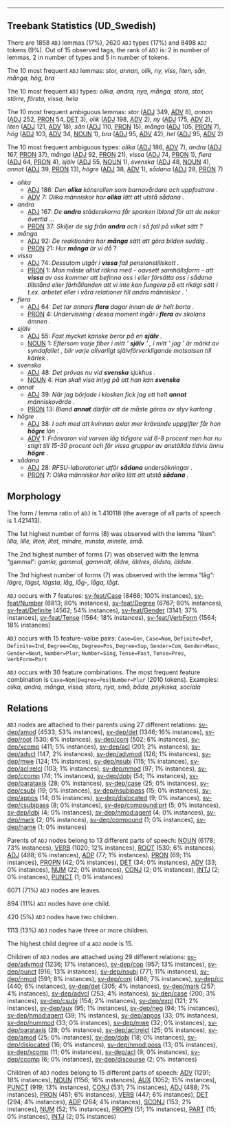 

--------------------------------------------------------------------------------

## Treebank Statistics (UD_Swedish)

There are 1858 `ADJ` lemmas (17%), 2620 `ADJ` types (17%) and 8498 `ADJ` tokens (9%).
Out of 15 observed tags, the rank of `ADJ` is: 2 in number of lemmas, 2 in number of types and 5 in number of tokens.

The 10 most frequent `ADJ` lemmas: <em>stor, annan, olik, ny, viss, liten, sån, många, hög, bra</em>

The 10 most frequent `ADJ` types:  <em>olika, andra, nya, många, stora, stor, större, första, vissa, hela</em>

The 10 most frequent ambiguous lemmas: <em>stor</em> ([ADJ]() 349, [ADV]() 8), <em>annan</em> ([ADJ]() 252, [PRON]() 54, [DET]() 3), <em>olik</em> ([ADJ]() 198, [ADV]() 2), <em>ny</em> ([ADJ]() 175, [ADV]() 2), <em>liten</em> ([ADJ]() 121, [ADV]() 18), <em>sån</em> ([ADJ]() 110, [PRON]() 15), <em>många</em> ([ADJ]() 105, [PRON]() 7), <em>hög</em> ([ADJ]() 103, [ADV]() 34, [NOUN]() 1), <em>bra</em> ([ADJ]() 95, [ADV]() 42), <em>hel</em> ([ADJ]() 95, [ADV]() 2)

The 10 most frequent ambiguous types:  <em>olika</em> ([ADJ]() 186, [ADV]() 7), <em>andra</em> ([ADJ]() 167, [PRON]() 37), <em>många</em> ([ADJ]() 92, [PRON]() 21), <em>vissa</em> ([ADJ]() 74, [PRON]() 1), <em>flera</em> ([ADJ]() 64, [PRON]() 4), <em>själv</em> ([ADJ]() 55, [NOUN]() 1), <em>svenska</em> ([ADJ]() 48, [NOUN]() 4), <em>annat</em> ([ADJ]() 39, [PRON]() 13), <em>högre</em> ([ADJ]() 38, [ADV]() 1), <em>sådana</em> ([ADJ]() 28, [PRON]() 7)


* <em>olika</em>
  * [ADJ]() 186: <em>Den <b>olika</b> könsrollen som barnavårdare och uppfostrare .</em>
  * [ADV]() 7: <em>Olika människor har <b>olika</b> lätt att utstå sådana .</em>
* <em>andra</em>
  * [ADJ]() 167: <em>De <b>andra</b> städerskorna får sparken ibland för att de nekar övertid ...</em>
  * [PRON]() 37: <em>Skiljer de sig från <b>andra</b> och i så fall på vilket sätt ?</em>
* <em>många</em>
  * [ADJ]() 92: <em>De reaktionära har <b>många</b> sätt att göra bilden suddig .</em>
  * [PRON]() 21: <em>Hur <b>många</b> är vi då ?</em>
* <em>vissa</em>
  * [ADJ]() 74: <em>Dessutom utgår i <b>vissa</b> fall pensionstillskott .</em>
  * [PRON]() 1: <em>Man måste alltid räkna med - oavsett samhällsform - att <b>vissa</b> av oss kommer att befinna oss i eller försätta oss i sådana tillstånd eller förhållanden att vi inte kan fungera på ett riktigt sätt i t.ex. arbetet eller i våra relationer till andra människor . '</em>
* <em>flera</em>
  * [ADJ]() 64: <em>Det tar annars <b>flera</b> dagar innan de är helt borta .</em>
  * [PRON]() 4: <em>Undervisning i dessa moment ingår i <b>flera</b> av skolans ämnen .</em>
* <em>själv</em>
  * [ADJ]() 55: <em>Fast mycket kanske beror på en <b>själv</b> .</em>
  * [NOUN]() 1: <em>Eftersom varje fiber i mitt ' <b>själv</b> ' , i mitt ' jag ' är märkt av syndafallet , blir varje allvarligt självförverkligande motsatsen till kärlek .</em>
* <em>svenska</em>
  * [ADJ]() 48: <em>Det prövas nu vid <b>svenska</b> sjukhus .</em>
  * [NOUN]() 4: <em>Han skall visa intyg på att han kan <b>svenska</b></em>
* <em>annat</em>
  * [ADJ]() 39: <em>När jag började i kiosken fick jag ett helt <b>annat</b> människovärde .</em>
  * [PRON]() 13: <em>Bland <b>annat</b> därför att de måste göras av styv kartong .</em>
* <em>högre</em>
  * [ADJ]() 38: <em>I och med att kvinnan axlar mer krävande uppgifter får hon <b>högre</b> lön .</em>
  * [ADV]() 1: <em>Frånvaron vid varven låg tidigare vid 6-8 procent men har nu stigit till 15-30 procent och för vissa grupper av anställda tidvis ännu <b>högre</b> .</em>
* <em>sådana</em>
  * [ADJ]() 28: <em>RFSU-laboratoriet utför <b>sådana</b> undersökningar .</em>
  * [PRON]() 7: <em>Olika människor har olika lätt att utstå <b>sådana</b> .</em>

## Morphology

The form / lemma ratio of `ADJ` is 1.410118 (the average of all parts of speech is 1.421413).

The 1st highest number of forms (8) was observed with the lemma “liten”: <em>lilla, lille, liten, litet, mindre, minsta, minste, små</em>.

The 2nd highest number of forms (7) was observed with the lemma “gammal”: <em>gamla, gammal, gammalt, äldre, äldres, äldsta, äldste</em>.

The 3rd highest number of forms (7) was observed with the lemma “låg”: <em>lägre, lägst, lägsta, låg, låg-, låga, lågt</em>.

`ADJ` occurs with 7 features: [sv-feat/Case]() (8466; 100% instances), [sv-feat/Number]() (6813; 80% instances), [sv-feat/Degree]() (6767; 80% instances), [sv-feat/Definite]() (4562; 54% instances), [sv-feat/Gender]() (3141; 37% instances), [sv-feat/Tense]() (1564; 18% instances), [sv-feat/VerbForm]() (1564; 18% instances)

`ADJ` occurs with 15 feature-value pairs: `Case=Gen`, `Case=Nom`, `Definite=Def`, `Definite=Ind`, `Degree=Cmp`, `Degree=Pos`, `Degree=Sup`, `Gender=Com`, `Gender=Masc`, `Gender=Neut`, `Number=Plur`, `Number=Sing`, `Tense=Past`, `Tense=Pres`, `VerbForm=Part`

`ADJ` occurs with 30 feature combinations.
The most frequent feature combination is `Case=Nom|Degree=Pos|Number=Plur` (2010 tokens).
Examples: <em>olika, andra, många, vissa, stora, nya, små, båda, psykiska, sociala</em>


## Relations

`ADJ` nodes are attached to their parents using 27 different relations: [sv-dep/amod]() (4533; 53% instances), [sv-dep/det]() (1346; 16% instances), [sv-dep/root]() (530; 6% instances), [sv-dep/conj]() (502; 6% instances), [sv-dep/xcomp]() (411; 5% instances), [sv-dep/acl]() (201; 2% instances), [sv-dep/advcl]() (147; 2% instances), [sv-dep/advmod]() (126; 1% instances), [sv-dep/mwe]() (124; 1% instances), [sv-dep/nsubj]() (115; 1% instances), [sv-dep/acl:relcl]() (103; 1% instances), [sv-dep/nmod]() (97; 1% instances), [sv-dep/ccomp]() (74; 1% instances), [sv-dep/dobj]() (54; 1% instances), [sv-dep/parataxis]() (28; 0% instances), [sv-dep/case]() (25; 0% instances), [sv-dep/csubj]() (19; 0% instances), [sv-dep/nsubjpass]() (15; 0% instances), [sv-dep/appos]() (14; 0% instances), [sv-dep/dislocated]() (9; 0% instances), [sv-dep/csubjpass]() (8; 0% instances), [sv-dep/compound:prt]() (5; 0% instances), [sv-dep/iobj]() (4; 0% instances), [sv-dep/nmod:agent]() (4; 0% instances), [sv-dep/mark]() (2; 0% instances), [sv-dep/compound]() (1; 0% instances), [sv-dep/name]() (1; 0% instances)

Parents of `ADJ` nodes belong to 13 different parts of speech: [NOUN]() (6178; 73% instances), [VERB]() (1020; 12% instances), [ROOT]() (530; 6% instances), [ADJ]() (488; 6% instances), [ADP]() (77; 1% instances), [PRON]() (69; 1% instances), [PROPN]() (42; 0% instances), [DET]() (34; 0% instances), [ADV]() (33; 0% instances), [NUM]() (22; 0% instances), [CONJ]() (2; 0% instances), [INTJ]() (2; 0% instances), [PUNCT]() (1; 0% instances)

6071 (71%) `ADJ` nodes are leaves.

894 (11%) `ADJ` nodes have one child.

420 (5%) `ADJ` nodes have two children.

1113 (13%) `ADJ` nodes have three or more children.

The highest child degree of a `ADJ` node is 15.

Children of `ADJ` nodes are attached using 29 different relations: [sv-dep/advmod]() (1236; 17% instances), [sv-dep/cop]() (957; 13% instances), [sv-dep/punct]() (916; 13% instances), [sv-dep/nsubj]() (771; 11% instances), [sv-dep/nmod]() (591; 8% instances), [sv-dep/conj]() (486; 7% instances), [sv-dep/cc]() (440; 6% instances), [sv-dep/det]() (305; 4% instances), [sv-dep/mark]() (257; 4% instances), [sv-dep/advcl]() (253; 4% instances), [sv-dep/case]() (200; 3% instances), [sv-dep/csubj]() (154; 2% instances), [sv-dep/expl]() (121; 2% instances), [sv-dep/aux]() (95; 1% instances), [sv-dep/neg]() (94; 1% instances), [sv-dep/nmod:agent]() (39; 1% instances), [sv-dep/appos]() (33; 0% instances), [sv-dep/nummod]() (33; 0% instances), [sv-dep/mwe]() (32; 0% instances), [sv-dep/parataxis]() (28; 0% instances), [sv-dep/acl:relcl]() (25; 0% instances), [sv-dep/amod]() (25; 0% instances), [sv-dep/dobj]() (18; 0% instances), [sv-dep/dislocated]() (16; 0% instances), [sv-dep/nmod:poss]() (13; 0% instances), [sv-dep/xcomp]() (11; 0% instances), [sv-dep/acl]() (9; 0% instances), [sv-dep/ccomp]() (6; 0% instances), [sv-dep/discourse]() (2; 0% instances)

Children of `ADJ` nodes belong to 15 different parts of speech: [ADV]() (1291; 18% instances), [NOUN]() (1156; 16% instances), [AUX]() (1052; 15% instances), [PUNCT]() (919; 13% instances), [CONJ]() (531; 7% instances), [ADJ]() (488; 7% instances), [PRON]() (451; 6% instances), [VERB]() (447; 6% instances), [DET]() (294; 4% instances), [ADP]() (264; 4% instances), [SCONJ]() (153; 2% instances), [NUM]() (52; 1% instances), [PROPN]() (51; 1% instances), [PART]() (15; 0% instances), [INTJ]() (2; 0% instances)

